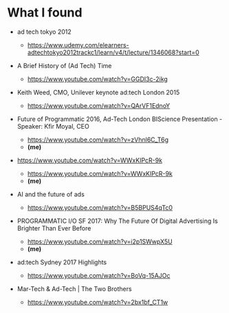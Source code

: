 # What I found


* ad tech tokyo 2012
  - <https://www.udemy.com/elearners-adtechtokyo2012trackc1/learn/v4/t/lecture/1346068?start=0>

* A Brief History of (Ad Tech) Time
  - <https://www.youtube.com/watch?v=GGDI3c-2ikg>

* Keith Weed, CMO, Unilever keynote ad:tech London 2015
  - <https://www.youtube.com/watch?v=QArVF1EdnoY>

* Future of Programmatic 2016, Ad-Tech London BIScience Presentation - Speaker: Kfir Moyal, CEO
  - <https://www.youtube.com/watch?v=zVhnl6C_T6g>
  - __(me)__

* https://www.youtube.com/watch?v=WWxKIPcR-9k
  - <https://www.youtube.com/watch?v=WWxKIPcR-9k>
  - __(me)__

* AI and the future of ads
  - <https://www.youtube.com/watch?v=B5BPUS4qTc0>

* PROGRAMMATIC I/O SF 2017: Why The Future Of Digital Advertising Is Brighter Than Ever Before
  - <https://www.youtube.com/watch?v=i2p1SWwpX5U>
  - __(me)__

* ad:tech Sydney 2017 Highlights
  - <https://www.youtube.com/watch?v=BoVq-15AJOc>

* Mar-Tech & Ad-Tech | The Two Brothers
  - <https://www.youtube.com/watch?v=2bx1bf_CT1w>







